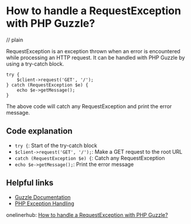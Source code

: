 # How to handle a RequestException with PHP Guzzle?
// plain

RequestException is an exception thrown when an error is encountered while processing an HTTP request. It can be handled with PHP Guzzle by using a try-catch block.

```
try {
    $client->request('GET', '/');
} catch (RequestException $e) {
    echo $e->getMessage();
}
```

The above code will catch any RequestException and print the error message.

## Code explanation

- `try {`: Start of the try-catch block
- `$client->request('GET', '/');`: Make a GET request to the root URL
- `catch (RequestException $e) {`: Catch any RequestException
- `echo $e->getMessage();`: Print the error message

## Helpful links
- [Guzzle Documentation](http://docs.guzzlephp.org/en/stable/)
- [PHP Exception Handling](https://www.php.net/manual/en/language.exceptions.php)

onelinerhub: [How to handle a RequestException with PHP Guzzle?](https://onelinerhub.com/php-guzzle/how-to-handle-a-requestexception-with-php-guzzle)